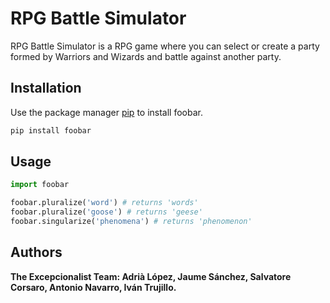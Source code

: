 # RPG Battle Simulator

RPG Battle Simulator is a RPG game where you can select or create a party formed by Warriors and Wizards and battle against another party.

## Installation

Use the package manager [pip](https://pip.pypa.io/en/stable/) to install foobar.

```bash
pip install foobar
```

## Usage

```python
import foobar

foobar.pluralize('word') # returns 'words'
foobar.pluralize('goose') # returns 'geese'
foobar.singularize('phenomena') # returns 'phenomenon'
```

## Authors
<strong>The Excepcionalist Team<strong>: Adrià López, Jaume Sánchez, Salvatore Corsaro, Antonio Navarro, Iván Trujillo.

